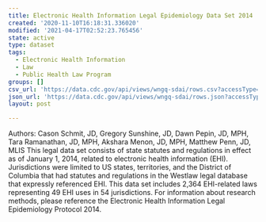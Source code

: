 ```yaml
---
title: Electronic Health Information Legal Epidemiology Data Set 2014
created: '2020-11-10T16:18:31.336020'
modified: '2021-04-17T02:52:23.765456'
state: active
type: dataset
tags:
  - Electronic Health Information
  - Law
  - Public Health Law Program
groups: []
csv_url: 'https://data.cdc.gov/api/views/wngq-sdai/rows.csv?accessType=DOWNLOAD'
json_url: 'https://data.cdc.gov/api/views/wngq-sdai/rows.json?accessType=DOWNLOAD'
layout: post

---
```

Authors: Cason Schmit, JD, Gregory Sunshine, JD, Dawn Pepin, JD, MPH, Tara Ramanathan, JD, MPH, Akshara Menon, JD, MPH, Matthew Penn, JD, MLIS
This legal data set consists of state statutes and regulations in effect as of January 1, 2014, related to electronic health information (EHI). Jurisdictions were limited to US states, territories, and the District of Columbia that had statutes and regulations in the Westlaw legal database that expressly referenced EHI. This data set includes 2,364 EHI-related laws representing 49 EHI uses in 54 jurisdictions. For information about research methods, please reference the Electronic Health Information Legal Epidemiology Protocol 2014.
